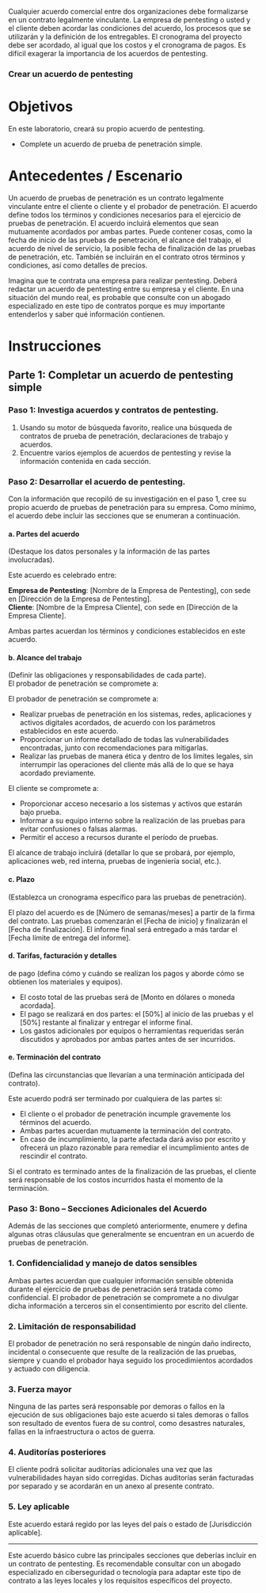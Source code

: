 Cualquier acuerdo comercial entre dos organizaciones debe formalizarse en un contrato legalmente vinculante. La empresa de pentesting o usted y el cliente deben acordar las condiciones del acuerdo, los procesos que se utilizarán y la definición de los entregables. El cronograma del proyecto debe ser acordado, al igual que los costos y el cronograma de pagos. Es difícil exagerar la importancia de los acuerdos de pentesting.

### **Crear un acuerdo de pentesting**
# Objetivos

En este laboratorio, creará su propio acuerdo de pentesting.

- Complete un acuerdo de prueba de penetración simple.

# Antecedentes / Escenario

Un acuerdo de pruebas de penetración es un contrato legalmente vinculante entre el cliente o cliente y el probador de penetración. El acuerdo define todos los términos y condiciones necesarios para el ejercicio de pruebas de penetración. El acuerdo incluirá elementos que sean mutuamente acordados por ambas partes. Puede contener cosas, como la fecha de inicio de las pruebas de penetración, el alcance del trabajo, el acuerdo de nivel de servicio, la posible fecha de finalización de las pruebas de penetración, etc. También se incluirán en el contrato otros términos y condiciones, así como detalles de precios.

Imagina que te contrata una empresa para realizar pentesting. Deberá redactar un acuerdo de pentesting entre su empresa y el cliente. En una situación del mundo real, es probable que consulte con un abogado especializado en este tipo de contratos porque es muy importante entenderlos y saber qué información contienen.

# Instrucciones

## Parte 1: Completar un acuerdo de pentesting simple

### Paso 1: Investiga acuerdos y contratos de pentesting.

1. Usando su motor de búsqueda favorito, realice una búsqueda de contratos de prueba de penetración, declaraciones de trabajo y acuerdos.
2. Encuentre varios ejemplos de acuerdos de pentesting y revise la información contenida en cada sección.

### Paso 2: Desarrollar el acuerdo de pentesting.

Con la información que recopiló de su investigación en el paso 1, cree su propio acuerdo de pruebas de penetración para su empresa. Como mínimo, el acuerdo debe incluir las secciones que se enumeran a continuación.

#### **a.** Partes del acuerdo  
(Destaque los datos personales y la información de las partes involucradas).

Este acuerdo es celebrado entre:

**Empresa de Pentesting**: [Nombre de la Empresa de Pentesting], con sede en [Dirección de la Empresa de Pentesting].  
**Cliente**: [Nombre de la Empresa Cliente], con sede en [Dirección de la Empresa Cliente].

Ambas partes acuerdan los términos y condiciones establecidos en este acuerdo.

#### **b.** Alcance del trabajo  
(Definir las obligaciones y responsabilidades de cada parte).  
El probador de penetración se compromete a:

El probador de penetración se compromete a:

- Realizar pruebas de penetración en los sistemas, redes, aplicaciones y activos digitales acordados, de acuerdo con los parámetros establecidos en este acuerdo.
- Proporcionar un informe detallado de todas las vulnerabilidades encontradas, junto con recomendaciones para mitigarlas.
- Realizar las pruebas de manera ética y dentro de los límites legales, sin interrumpir las operaciones del cliente más allá de lo que se haya acordado previamente.

El cliente se compromete a:

- Proporcionar acceso necesario a los sistemas y activos que estarán bajo prueba.
- Informar a su equipo interno sobre la realización de las pruebas para evitar confusiones o falsas alarmas.
- Permitir el acceso a recursos durante el período de pruebas.

El alcance de trabajo incluirá (detallar lo que se probará, por ejemplo, aplicaciones web, red interna, pruebas de ingeniería social, etc.).

#### **c.** Plazo  
(Establezca un cronograma específico para las pruebas de penetración).

El plazo del acuerdo es de [Número de semanas/meses] a partir de la firma del contrato. Las pruebas comenzarán el [Fecha de inicio] y finalizarán el [Fecha de finalización]. El informe final será entregado a más tardar el [Fecha límite de entrega del informe].

#### **d.** Tarifas, facturación y detalles  
de pago (defina cómo y cuándo se realizan los pagos y aborde cómo se obtienen los materiales y equipos).

- El costo total de las pruebas será de [Monto en dólares o moneda acordada].
- El pago se realizará en dos partes: el [50%] al inicio de las pruebas y el [50%] restante al finalizar y entregar el informe final.
- Los gastos adicionales por equipos o herramientas requeridas serán discutidos y aprobados por ambas partes antes de ser incurridos.

#### **e.** Terminación del contrato  
(Defina las circunstancias que llevarían a una terminación anticipada del contrato).

Este acuerdo podrá ser terminado por cualquiera de las partes si:

- El cliente o el probador de penetración incumple gravemente los términos del acuerdo.
- Ambas partes acuerdan mutuamente la terminación del contrato.
- En caso de incumplimiento, la parte afectada dará aviso por escrito y ofrecerá un plazo razonable para remediar el incumplimiento antes de rescindir el contrato.

Si el contrato es terminado antes de la finalización de las pruebas, el cliente será responsable de los costos incurridos hasta el momento de la terminación.

### Paso 3: Bono – Secciones Adicionales del Acuerdo

Además de las secciones que completó anteriormente, enumere y defina algunas otras cláusulas que generalmente se encuentran en un acuerdo de pruebas de penetración.

### 1. **Confidencialidad y manejo de datos sensibles**

Ambas partes acuerdan que cualquier información sensible obtenida durante el ejercicio de pruebas de penetración será tratada como confidencial. El probador de penetración se compromete a no divulgar dicha información a terceros sin el consentimiento por escrito del cliente.

### 2. **Limitación de responsabilidad**

El probador de penetración no será responsable de ningún daño indirecto, incidental o consecuente que resulte de la realización de las pruebas, siempre y cuando el probador haya seguido los procedimientos acordados y actuado con diligencia.

### 3. **Fuerza mayor**

Ninguna de las partes será responsable por demoras o fallos en la ejecución de sus obligaciones bajo este acuerdo si tales demoras o fallos son resultado de eventos fuera de su control, como desastres naturales, fallas en la infraestructura o actos de guerra.

### 4. **Auditorías posteriores**

El cliente podrá solicitar auditorías adicionales una vez que las vulnerabilidades hayan sido corregidas. Dichas auditorías serán facturadas por separado y se acordarán en un anexo al presente contrato.

### 5. **Ley aplicable**

Este acuerdo estará regido por las leyes del país o estado de [Jurisdicción aplicable].

---

Este acuerdo básico cubre las principales secciones que deberías incluir en un contrato de pentesting. Es recomendable consultar con un abogado especializado en ciberseguridad o tecnología para adaptar este tipo de contrato a las leyes locales y los requisitos específicos del proyecto.